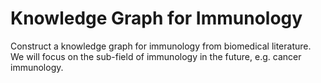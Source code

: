 # Knowledge Graph for Immunology

Construct a knowledge graph for immunology from biomedical literature. We will focus on the sub-field of immunology in the future, e.g. cancer immunology.
